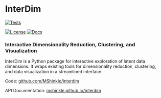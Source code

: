 # InterDim
[![Tests](https://github.com/MShinkle/interdim/actions/workflows/docs.yml/badge.svg?branch=main&label=tests)](https://github.com/MShinkle/interdim/actions)
<!-- ![Python Versions](https://img.shields.io/pypi/pyversions/interdim.svg) -->
[![License](https://img.shields.io/badge/license-BSD--3--Clause-blue.svg)](https://opensource.org/licenses/BSD-3-Clause)
[![Docs](https://img.shields.io/badge/docs-GitHub%20Pages-blue.svg)](https://MShinkle.github.io/interdim)

### Interactive Dimensionality Reduction, Clustering, and Visualization

InterDim is a Python package for interactive exploration of latent data dimensions. It wraps existing tools for dimensionality reduction, clustering, and data visualization in a streamlined interface.

Code: [github.com/MShinkle/interdim](https://github.com/MShinkle/interdim)

API Documentation: [mshinkle.github.io/interdim](https://mshinkle.github.io/interdim)
